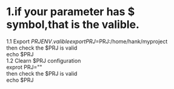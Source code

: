 
# 1.if your parameter has $ symbol,that is the valible.  
1.1 Export $PRJ ENV.valible  
export PRJ=$PRJ:/home/hank/myproject  
then check the $PRJ is valid  
echo $PRJ  
1.2 Clearn $PRJ configuration  
exprot PRJ=""  
then check the $PRJ is valid  
echo $PRJ  
